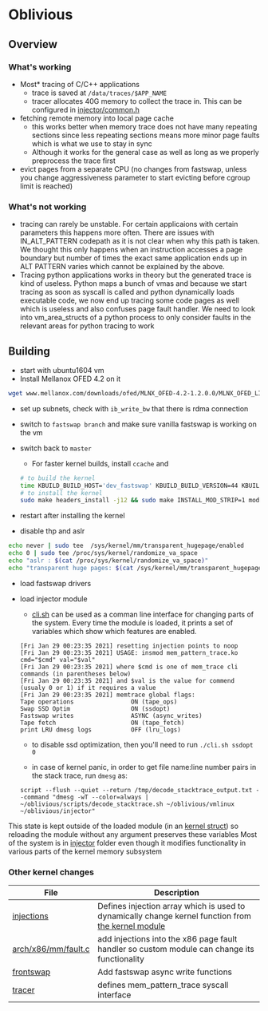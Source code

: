 # Oblivious

## Overview

### What's working
* Most* tracing of C/C++ applications
    * trace is saved at `/data/traces/$APP_NAME`
    * tracer allocates 40G memory to collect the trace in. This can be configured in [injector/common.h](injector/common.h)
* fetching remote memory into local page cache
    * this works better when memory trace does not have many repeating sections since less repeating sections means more minor page faults which is what we use to stay in sync
    * Although it works for the general case as well as long as we properly preprocess the trace first
* evict pages from a separate CPU (no changes from fastswap, unless you change aggressiveness parameter to start evicting before cgroup limit is reached)



### What's not working
* tracing can rarely be unstable. For certain applicaions with certain parameters this happens more often. There are issues with IN_ALT_PATTERN codepath as it is not clear when why this path is taken. We thought this only happens when an instruction accesses a page boundary but number of times the exact same application ends up in ALT PATTERN varies which cannot be explained by the above.
* Tracing python applications works in theory but the generated trace is kind of useless. Python maps a bunch of vmas and because we start tracing as soon as syscall is called and python dynamically loads executable code, we now end up tracing some code pages as well which is useless and also confuses page fault handler. We need to look into vm_area_structs of a python process to only consider faults in the relevant areas for python tracing to work


## Building
* start with ubuntu1604 vm
* Install Mellanox OFED 4.2 on it
```bash
wget www.mellanox.com/downloads/ofed/MLNX_OFED-4.2-1.2.0.0/MLNX_OFED_LINUX-4.2-1.2.0.0-ubuntu16.04-x86_64.tgz
```
* set up subnets, check with `ib_write_bw` that there is rdma connection
* switch to `fastswap branch` and make sure vanilla fastswap is working on the vm
* switch back to `master`
    * For faster kernel builds, install `ccache` and
    ```bash
    # to build the kernel
    time KBUILD_BUILD_HOST='dev_fastswap' KBUILD_BUILD_VERSION=44 KBUILD_BUILD_TIMESTAMP='lunchtime' make CC="ccache gcc" -j12
    # to install the kernel
    sudo make headers_install -j12 && sudo make INSTALL_MOD_STRIP=1 modules_install -j12 && sudo make install -j4
    ```

* restart after installing the kernel
* disable thp and aslr
```bash
echo never | sudo tee  /sys/kernel/mm/transparent_hugepage/enabled
echo 0 | sudo tee /proc/sys/kernel/randomize_va_space
echo "aslr : $(cat /proc/sys/kernel/randomize_va_space)"
echo "transparent huge pages: $(cat /sys/kernel/mm/transparent_hugepage/enabled)"

```
* load fastswap drivers
* load injector module
    * [cli.sh](./injector/cli.sh) can be used as a comman line interface for changing parts of the system.
    Every time the module is loaded, it prints a set of variables which show which features are enabled.

    ```
    [Fri Jan 29 00:23:35 2021] resetting injection points to noop
    [Fri Jan 29 00:23:35 2021] USAGE: insmod mem_pattern_trace.ko cmd="$cmd" val="$val"
    [Fri Jan 29 00:23:35 2021] where $cmd is one of mem_trace cli commands (in parentheses below)
    [Fri Jan 29 00:23:35 2021] and $val is the value for commend (usualy 0 or 1) if it requires a value
    [Fri Jan 29 00:23:35 2021] memtrace global flags:
    Tape operations                ON (tape_ops)
    Swap SSD Optim                 ON (ssdopt)
    Fastswap writes                ASYNC (async_writes)
    Tape fetch                     ON (tape_fetch)
    print LRU dmesg logs           OFF (lru_logs)

    ```

    * to disable ssd optimization, then you'll need to run `./cli.sh ssdopt 0`

    * in case of kernel panic, in order to get file name:line number pairs in the stack trace, run `dmesg` as:
    ```
    script --flush --quiet --return /tmp/decode_stacktrace_output.txt --command "dmesg -wT --color=always | ~/oblivious/scripts/decode_stacktrace.sh ~/oblivious/vmlinux ~/oblivious/injector"
    ```


This state is kept outside of the loaded module (in an [kernel struct](mm/injections.c)) so reloading the module without any argument preserves these variables
Most of the system is in [injector](./injector) folder even though it modifies functionality in various parts of the kernel memory subsystem

### Other kernel changes

| File | Description |
| ---- | ----------- |
| [injections](mm/injections.c)| Defines injection array which is used to dynamically change kernel function from [the kernel module](./injector)|
| [arch/x86/mm/fault.c](arch/x86/mm/fault.c)| add injections into the x86 page fault handler so custom module can change its functionality
| [frontswap]( mm/frontswap.c)| Add fastswap async write functions|
| [tracer](./tracer)| defines mem_pattern_trace syscall interface|


